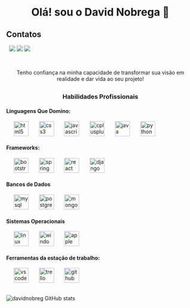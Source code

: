 ###
<h1 align="center">Olá! sou o David Nobrega 👋</h1>

## Contatos

<div>
&nbsp;
   <a href="https://davidnobreg.github.io/Landing-Page/" target="_blank"><img src="https://img.shields.io/badge/Blogger-FF5722?style=for-the-badge&logo=blogger&logoColor=white"></a>
   <a href="https://www.linkedin.com/in/david-santos-260057279/" target="_blank"><img src="https://img.shields.io/badge/LinkedIn-0077B5?style=for-the-badge&logo=linkedin&logoColor=white"></a>
   <a href="mailto:davidsantos@ads.fiponline.edu.br" target="_blank"><img src="https://img.shields.io/badge/Gmail-D14836?style=for-the-badge&logo=gmail&logoColor=white"></a>
</div>

&nbsp;
&nbsp;
<p align="center">Tenho confiança na minha capacidade de transformar sua visão em realidade e dar vida ao seu projeto!</p>


##
<h3 align="center">Habilidades Profissionais</h3>


#### Linguagens Que Domino:
   <img width="12" />&nbsp;
   <img src="https://cdn.jsdelivr.net/gh/devicons/devicon/icons/html5/html5-original.svg" height="40" alt="html5 logo" />&nbsp;
   <img width="12" />&nbsp;
   <img src="https://cdn.jsdelivr.net/gh/devicons/devicon/icons/css3/css3-original.svg" height="40" alt="css3 logo"  />&nbsp;
   <img width="12" />&nbsp;
   <img src="https://cdn.jsdelivr.net/gh/devicons/devicon/icons/javascript/javascript-original.svg" height="40" alt="javascript logo"  />&nbsp;
   <img width="12" />&nbsp;
   <img src="https://cdn.jsdelivr.net/gh/devicons/devicon/icons/cplusplus/cplusplus-original.svg" height="40" alt="cplusplus logo"  />&nbsp;
   <img width="12" />&nbsp;
   <img src="https://cdn.jsdelivr.net/gh/devicons/devicon/icons/java/java-original.svg" height="40" alt="java logo"  />&nbsp;
   <img width="12" />&nbsp;
   <img src="https://cdn.jsdelivr.net/gh/devicons/devicon/icons/python/python-original.svg" height="40" alt="python logo"  />&nbsp;
   <img width="12" />&nbsp;
   

#### Frameworks:
   <img width="12" />&nbsp;
   <img src="https://cdn.jsdelivr.net/gh/devicons/devicon/icons/bootstrap/bootstrap-original.svg" height="40" alt="bootstrap logo"  />&nbsp;
   <img width="12" />&nbsp;
   <img src="https://cdn.jsdelivr.net/gh/devicons/devicon/icons/spring/spring-original.svg" height="40" alt="spring logo"  />&nbsp;
   <img width="12" />&nbsp;
   <img src="https://cdn.jsdelivr.net/gh/devicons/devicon/icons/react/react-original.svg" height="40" alt="react logo"  />&nbsp;
   <img width="12" />&nbsp;
   <img src="https://cdn.jsdelivr.net/gh/devicons/devicon/icons/django/django-plain.svg" height="40" alt="django logo"  />&nbsp;
   <img width="12" />&nbsp;

#### Bancos de Dados
   <img width="12" />&nbsp;
   <img src="https://cdn.jsdelivr.net/gh/devicons/devicon/icons/mysql/mysql-original.svg" height="40" alt="mysql logo"  />&nbsp;
   <img width="12" />&nbsp;
   <img src="https://cdn.jsdelivr.net/gh/devicons/devicon/icons/postgresql/postgresql-original.svg" height="40" alt="postgresql logo"  />&nbsp;
   <img width="12" />&nbsp;
   <img src="https://cdn.jsdelivr.net/gh/devicons/devicon/icons/mongodb/mongodb-original.svg" height="40" alt="mongodb logo"  />&nbsp;
   <img width="12" />&nbsp;

#### Sistemas Operacionais
   <img width="12" />&nbsp;
   <img src="https://cdn.jsdelivr.net/gh/devicons/devicon/icons/linux/linux-original.svg" height="40" alt="linux logo"  />&nbsp;
   <img width="12" />&nbsp;
   <img src="https://cdn.jsdelivr.net/gh/devicons/devicon/icons/windows8/windows8-original.svg" height="40" alt="windows8 logo"  />&nbsp;
   <img width="12" />&nbsp;
   <img src="https://cdn.jsdelivr.net/gh/devicons/devicon/icons/apple/apple-original.svg" height="40" alt="apple logo"  />&nbsp;

#### Ferramentas da estação de trabalho:
   <img width="12" />&nbsp;
   <img src="https://cdn.jsdelivr.net/gh/devicons/devicon/icons/vscode/vscode-original.svg" height="40" alt="vscode logo"  />&nbsp;
   <img width="12" />&nbsp;
   <img src="https://cdn.jsdelivr.net/gh/devicons/devicon/icons/trello/trello-plain.svg" height="40" alt="trello logo"  />&nbsp;
   <img width="12" />&nbsp;
   <img src="https://cdn.jsdelivr.net/gh/devicons/devicon/icons/github/github-original.svg" height="40" alt="github logo"  />&nbsp;


##
###

![davidnobreg GitHub stats](https://github-readme-stats.vercel.app/api?username=davidnobreg&show_icons=true&theme=tokyonight)
